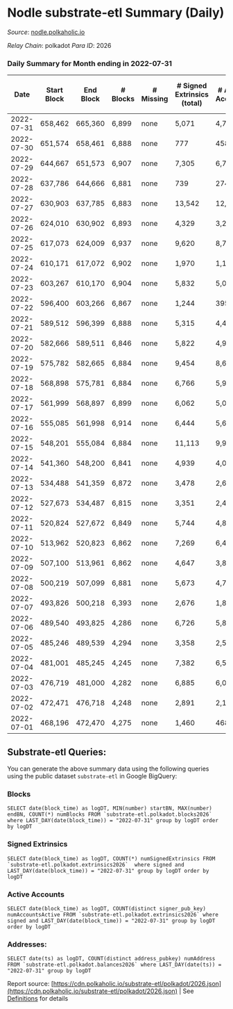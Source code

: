 # Nodle substrate-etl Summary (Daily)

_Source_: [nodle.polkaholic.io](https://nodle.polkaholic.io)

*Relay Chain*: polkadot
*Para ID*: 2026



### Daily Summary for Month ending in 2022-07-31


| Date | Start Block | End Block | # Blocks | # Missing | # Signed Extrinsics (total) | # Active Accounts | # Addresses with Balances | # Events | # Transfers | # XCM Transfers In | # XCM Transfers Out |
| ---- | ----------- | --------- | -------- | --------- | --------------------------- | ----------------- | ------------------------- | -------- | ----------- | ------------------ | ------------------- |
| 2022-07-31 | 658,462 | 665,360 | 6,899 | none  | 5,071 | 4,770 | 505,397 | 176,272 | 114,238  |   |   |
| 2022-07-30 | 651,574 | 658,461 | 6,888 | none  | 777 | 458 | 500,096 | 148,302 | 113,249  |   |   |
| 2022-07-29 | 644,667 | 651,573 | 6,907 | none  | 7,305 | 6,767 |  | 327,120 | 229,374  |   |   |
| 2022-07-28 | 637,786 | 644,666 | 6,881 | none  | 739 | 274 | 483,180 | 277,982 | 125,889  |   |   |
| 2022-07-27 | 630,903 | 637,785 | 6,883 | none  | 13,542 | 12,921 | 479,297 | 452,076 | 180,841  |   |   |
| 2022-07-26 | 624,010 | 630,902 | 6,893 | none  | 4,329 | 3,287 | 488,117 | 649,050 | 296,645  |   |   |
| 2022-07-25 | 617,073 | 624,009 | 6,937 | none  | 9,620 | 8,723 |  | 587,413 | 250,379  |   |   |
| 2022-07-24 | 610,171 | 617,072 | 6,902 | none  | 1,970 | 1,196 | 479,051 | 456,088 | 210,952  |   |   |
| 2022-07-23 | 603,267 | 610,170 | 6,904 | none  | 5,832 | 5,070 | 475,354 | 478,708 | 215,836  |   |   |
| 2022-07-22 | 596,400 | 603,266 | 6,867 | none  | 1,244 | 395 |  | 502,440 | 236,157  |   |   |
| 2022-07-21 | 589,512 | 596,399 | 6,888 | none  | 5,315 | 4,436 |  | 533,005 | 241,305  |   |   |
| 2022-07-20 | 582,666 | 589,511 | 6,846 | none  | 5,822 | 4,946 |  | 102,164 | 236,814  |   |   |
| 2022-07-19 | 575,782 | 582,665 | 6,884 | none  | 9,454 | 8,612 |  | 74,850 | 220,592  |   |   |
| 2022-07-18 | 568,898 | 575,781 | 6,884 | none  | 6,766 | 5,939 | 479,776 | 55,548 | 223,837  |   |   |
| 2022-07-17 | 561,999 | 568,897 | 6,899 | none  | 6,062 | 5,044 | 483,118 | 50,248 | 238,677  |   |   |
| 2022-07-16 | 555,085 | 561,998 | 6,914 | none  | 6,444 | 5,607 | 480,265 | 53,327 | 233,042  |   |   |
| 2022-07-15 | 548,201 | 555,084 | 6,884 | none  | 11,113 | 9,941 |  | 111,786 | 239,665  |   |   |
| 2022-07-14 | 541,360 | 548,200 | 6,841 | none  | 4,939 | 4,050 |  | 42,110 | 241,006  |   |   |
| 2022-07-13 | 534,488 | 541,359 | 6,872 | none  | 3,478 | 2,644 | 478,137 | 32,733 | 213,090  |   |   |
| 2022-07-12 | 527,673 | 534,487 | 6,815 | none  | 3,351 | 2,477 |  | 31,675 | 224,997  |   |   |
| 2022-07-11 | 520,824 | 527,672 | 6,849 | none  | 5,744 | 4,853 |  | 48,073 | 235,563  |   |   |
| 2022-07-10 | 513,962 | 520,823 | 6,862 | none  | 7,269 | 6,445 |  | 59,265 | 216,449  |   |   |
| 2022-07-09 | 507,100 | 513,961 | 6,862 | none  | 4,647 | 3,858 | 470,193 | 41,018 | 214,527  |   |   |
| 2022-07-08 | 500,219 | 507,099 | 6,881 | none  | 5,673 | 4,733 | 468,576 | 48,186 | 224,391  |   |   |
| 2022-07-07 | 493,826 | 500,218 | 6,393 | none  | 2,676 | 1,890 |  | 582,055 | 218,108  |   |   |
| 2022-07-06 | 489,540 | 493,825 | 4,286 | none  | 6,726 | 5,847 | 466,038 | 96,435 | 231,074  |   |   |
| 2022-07-05 | 485,246 | 489,539 | 4,294 | none  | 3,358 | 2,585 |  | 149,021 | 215,161  |   |   |
| 2022-07-04 | 481,001 | 485,245 | 4,245 | none  | 7,382 | 6,514 | 465,523 | 660,668 | 245,073  |   |   |
| 2022-07-03 | 476,719 | 481,000 | 4,282 | none  | 6,885 | 6,064 | 469,742 | 50,997 | 230,178  |   |   |
| 2022-07-02 | 472,471 | 476,718 | 4,248 | none  | 2,891 | 2,105 | 473,903 | 23,259 | 224,185  |   |   |
| 2022-07-01 | 468,196 | 472,470 | 4,275 | none  | 1,460 | 468 |  | 12,178 | 265,984  |   |   |

## Substrate-etl Queries:
You can generate the above summary data using the following queries using the public dataset `substrate-etl` in Google BigQuery:


### Blocks
```
SELECT date(block_time) as logDT, MIN(number) startBN, MAX(number) endBN, COUNT(*) numBlocks FROM `substrate-etl.polkadot.blocks2026`  where LAST_DAY(date(block_time)) = "2022-07-31" group by logDT order by logDT
```


### Signed Extrinsics
```
SELECT date(block_time) as logDT, COUNT(*) numSignedExtrinsics FROM `substrate-etl.polkadot.extrinsics2026`  where signed and LAST_DAY(date(block_time)) = "2022-07-31" group by logDT order by logDT
```


### Active Accounts
```
SELECT date(block_time) as logDT, COUNT(distinct signer_pub_key) numAccountsActive FROM `substrate-etl.polkadot.extrinsics2026` where signed and LAST_DAY(date(block_time)) = "2022-07-31" group by logDT order by logDT
```


### Addresses:
```
SELECT date(ts) as logDT, COUNT(distinct address_pubkey) numAddress FROM `substrate-etl.polkadot.balances2026` where LAST_DAY(date(ts)) = "2022-07-31" group by logDT
```



Report source: [https://cdn.polkaholic.io/substrate-etl/polkadot/2026.json](https://cdn.polkaholic.io/substrate-etl/polkadot/2026.json) | See [Definitions](/DEFINITIONS.md) for details
